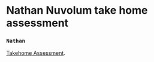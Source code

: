 # Nathan Nuvolum take home assessment
### `Nathan`

[Takehome Assessment]( https://nathansjang.github.io/nuvolum-assessment/).


